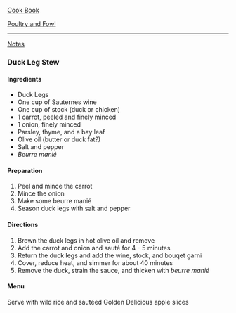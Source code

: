 [Cook Book](https://github.com/vmsmith/CookBook/blob/master/README.md)  

[Poultry and Fowl](https://github.com/vmsmith/CookBook/blob/master/poultry_fowl.md)  

-----  

[Notes](https://github.com/vmsmith/CookBook/blob/master/notes.md)  

### Duck Leg Stew  

#### Ingredients  

* Duck Legs  
* One cup of Sauternes wine    
* One cup of stock (duck or chicken)    
* 1 carrot, peeled and finely minced  
* 1 onion, finely minced  
* Parsley, thyme, and a bay leaf  
* Olive oil (butter or duck fat?)  
* Salt and pepper  
* *Beurre manié*  

#### Preparation  

1. Peel and mince the carrot  
2. Mince the onion  
3. Make some beurre manié  
3. Season duck legs with salt and pepper  

#### Directions  

1. Brown the duck legs in hot olive oil and remove  
2. Add the carrot and onion and sauté for 4 - 5 minutes  
3. Return the duck legs and add the wine, stock, and bouqet garni  
4. Cover, reduce heat, and simmer for about 40 minutes  
5. Remove the duck, strain the sauce, and thicken with *beurre manié*   

#### Menu  

Serve with wild rice and sautéed Golden Delicious apple slices  
